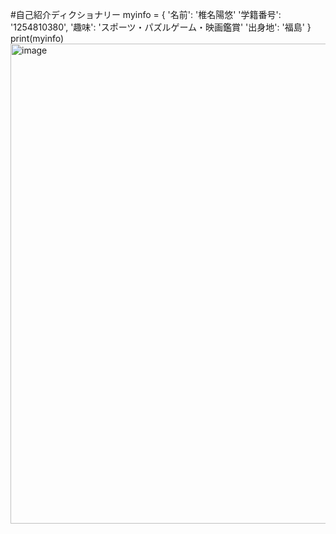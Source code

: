 #自己紹介ディクショナリー
myinfo = {
'名前': '椎名陽悠'
'学籍番号': '1254810380',
'趣味': 'スポーツ・パズルゲーム・映画鑑賞'
'出身地': '福島'
}
print(myinfo)
<img width="1024" height="768" alt="image" src="https://github.com/user-attachments/assets/6bdae2c4-bee9-4d05-88fd-971e8961efc3" />

